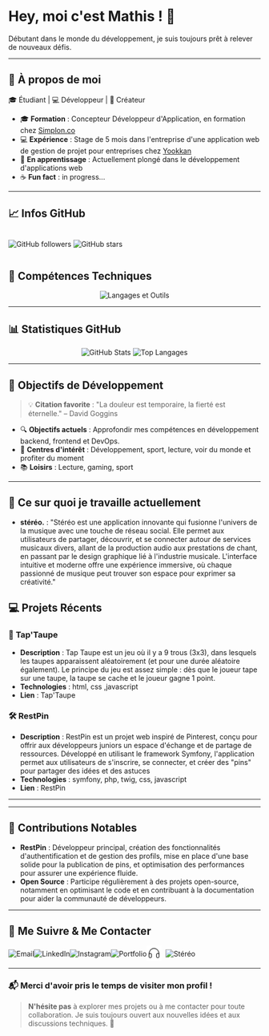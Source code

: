 # Hey, moi c'est Mathis ! 👋

Débutant dans le monde du développement, je suis toujours prêt à relever de nouveaux défis.

---

## 🌟 À propos de moi

🎓 Étudiant | 💻 Développeur | 🎨 Créateur

- 🎓 **Formation** : Concepteur Développeur d'Application, en formation chez <a href="https://www.simplon.co/">Simplon.co</a>
- 💻 **Expérience** : Stage de 5 mois dans l'entreprise d'une application web de gestion de projet pour entreprises chez <a href="https://yookkan.com/">Yookkan</a>
- 🌱 **En apprentissage** : Actuellement plongé dans le développement d'applications web
- ☕ **Fun fact** : in progress...

---

## 📈 Infos GitHub

<div style="display: flex; flex-direction: row; align-items: center; gap: 100px;">

![GitHub followers](https://img.shields.io/github/followers/1-mathis?label=Followers&style=social)
![GitHub stars](https://img.shields.io/github/stars/1-mathis?label=Stars&style=social)

</div>


## 🚀 Compétences Techniques

<div align="center">
  <img src="https://skillicons.dev/icons?i=vue,vuetify,react,bootstrap,php,symfony,html,css,js,git,github,gitlab,docker,linux" alt="Langages et Outils" />
</div>

---

## 📊 Statistiques GitHub

<div align="center">
  <img src="https://github-readme-stats.vercel.app/api?username=1-mathis&show_icons=true&theme=blueberry" alt="GitHub Stats" height="180em" />
  <img src="https://github-readme-stats.vercel.app/api/top-langs/?username=1-mathis&layout=compact&theme=blueberry" alt="Top Langages" height="180em" />
</div>

---

## 🌱 Objectifs de Développement

> 💡 **Citation favorite** : "La douleur est temporaire, la fierté est éternelle." – David Goggins

- 🔍 **Objectifs actuels** : Approfondir mes compétences en développement backend, frontend et DevOps.
- 🎨 **Centres d'intérêt** : Développement, sport, lecture, voir du monde et profiter du moment
- 📚 **Loisirs** : Lecture, gaming, sport
---

## 📅 Ce sur quoi je travaille actuellement
- **stéréo.** : "Stéréo est une application innovante qui fusionne l'univers de la musique avec une touche de réseau social. Elle permet aux utilisateurs de partager, découvrir, et se connecter autour de services musicaux divers, allant de la production audio aux prestations de chant, en passant par le design graphique lié à l'industrie musicale. L'interface intuitive et moderne offre une expérience immersive, où chaque passionné de musique peut trouver son espace pour exprimer sa créativité."


## 💻 Projets Récents

### 🔨 **Tap'Taupe**

- **Description** : Tap Taupe est un jeu où il y a 9 trous (3x3), dans lesquels les taupes apparaissent aléatoirement (et pour une durée aléatoire également). Le principe du jeu est assez simple : dès que le joueur tape sur une taupe, la taupe se cache et le joueur gagne 1 point. 
- **Technologies** : html, css ,javascript
- **Lien** : <a href="https://github.com/1-mathis/Tap-Taupe" target="_blank" style="text-decoration: none; color: inherit;">Tap'Taupe</a>

### 🛠️ **RestPin**
- **Description** : RestPin est un projet web inspiré de Pinterest, conçu pour offrir aux développeurs juniors un espace d'échange et de partage de ressources. Développé en utilisant le framework Symfony, l'application permet aux utilisateurs de s'inscrire, se connecter, et créer des "pins" pour partager des idées et des astuces
- **Technologies** : symfony, php, twig, css, javascript
- **Lien** : <a href="https://github.com/1-mathis/brief-9-RestPin." target="_blank" style="text-decoration: none; color: inherit;">RestPin</a>

---

---

## 🤝 Contributions Notables

- **RestPin** : Développeur principal, création des fonctionnalités d'authentification et de gestion des profils, mise en place d'une base solide pour la publication de pins, et optimisation des performances pour assurer une expérience fluide.
- **Open Source** : Participe régulièrement à des projets open-source, notamment en optimisant le code et en contribuant à la documentation pour aider la communauté de développeurs.

---


## 🔗 Me Suivre & Me Contacter

<div style="display: flex; flex-direction: row; align-items: center;">

  <!-- Email -->
  <div>
    <a href="mailto:contactmathis244@gmail.com" style="text-decoration: none; color: inherit;">
      <img src="https://img.shields.io/badge/Email-0D1117?style=for-the-badge&logo=gmail&logoColor=white" alt="Email">
    </a>
  </div>

  <!-- LinkedIn -->
  <div>
    <a href="https://www.linkedin.com/in/mathis-ferreira/" style="text-decoration: none; color: inherit;">
      <img src="https://img.shields.io/badge/LinkedIn-0D1117?style=for-the-badge&logo=linkedin&logoColor=white" alt="LinkedIn">
    </a>
  </div>

  <!-- Instagram -->
  <div>
    <a href="https://www.instagram.com/mths.ferr/" style="text-decoration: none; color: inherit;">
      <img src="https://img.shields.io/badge/Instagram-0D1117?style=for-the-badge&logo=instagram&logoColor=white" alt="Instagram">
    </a>
  </div>

  <!-- Portfolio -->
  <div>
    <a href="https://tonportfolio.com" style="text-decoration: none; color: inherit;">
      <img src="https://img.shields.io/badge/Portfolio-0D1117?style=for-the-badge&logo=google-chrome&logoColor=white" alt="Portfolio">
    </a>
  </div>

  <!-- Stéréo avec icône de casque -->
  <div style="display: flex; align-items: center; gap: 8px;">
    <img src="https://github.com/1-mathis/1-mathis/blob/main/Headphones_fill_light@3x.png?raw=true" alt="stéréo" width="30" height="30">
    <a href="https://tonapplicationstereo.com" style="text-decoration: none; color: inherit;">
      <img src="https://img.shields.io/badge/Stéréo-0D1117?style=for-the-badge&logo=headphones&logoColor=white" alt="Stéréo">
    </a>
  </div>

</div>

---


### 📬 Merci d'avoir pris le temps de visiter mon profil !

> **N'hésite pas** à explorer mes projets ou à me contacter pour toute collaboration. Je suis toujours ouvert aux nouvelles idées et aux discussions techniques. 🚀
